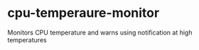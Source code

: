 # cpu-temperaure-monitor
 Monitors CPU temperature and warns using notification at high temperatures
